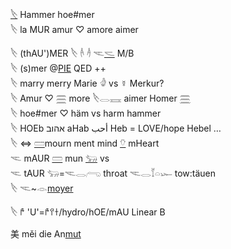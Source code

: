 [𓌸](𓌸) Hammer hoe#mer  
𓌸 la MUR  amur ♡ amore aimer  
  
𓌸 (thAU')MER 𓌸 𓌹 𓌺 𓌻[𓌼](𓌼) M/B  
𓌸 (s)mer @[PIE](PIE) QED ++   
𓌸 marry merry Marie 𓁒 vs ☿ Merkur?  
𓌸 Amur ♡ 𓈗 more  𓌸𓂋𓈘  aimer  Homer [𓈗](𓈗)  
𓌸 hoe#mer ♡ häm vs harm hammer   
𓌸 HOEb אהוב aHab  أحب Heb = LOVE/hope Hebel …   
𓌸 ⇔ [𓏠](𓏠)mourn ment mind [𓄣](𓄣) mHeart  
𓌻 mAUR [𓏠](𓏠) mun [𓃓](𓃓) vs  
𓌻 tAUR 𓃓=𓌻𓂋𓂺 throat 𓌻𓂋𓄈𓏏𓆱 tow:täuen  
𓌸 𓌻~𓁹[moyer](𓁹)  
  
𓌸 𐀄 'U'=𐀄𐀈𐀫/hydro/hOE/mAU Linear B  
  
美 měi	 	 	die An[mut](mut)